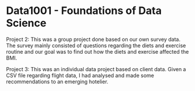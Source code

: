 # Data1001 - Foundations of Data Science

Project 2: This was a group project done based on our own survey data. The survey mainly consisted of questions regarding the diets and exercise routine and our goal was to find out how the diets and exercise affected the BMI.

Project 3: This was an individual data project based on client data. Given a CSV file regarding flight data, I had analysed and made some recommendations to an emerging hotelier. 
